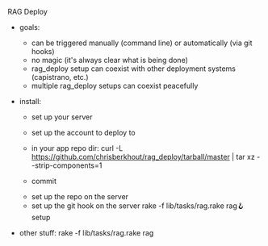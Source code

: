 RAG Deploy

- goals:
  - can be triggered manually (command line) or automatically (via git hooks)
  - no magic (it's always clear what is being done)
  - rag_deploy setup can coexist with other deployment systems (capistrano, etc.)
  - multiple rag_deploy setups can coexist peacefully

- install:
  
  - set up your server
  - set up the account to deploy to
  
  - in your app repo dir:
    curl -L https://github.com/chrisberkhout/rag_deploy/tarball/master | tar xz --strip-components=1
  - commit

  * set up the repo on the server
  * set up the git hook on the server
    rake -f lib/tasks/rag.rake rag:hook:setup

- other stuff:
  rake -f lib/tasks/rag.rake rag